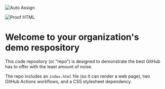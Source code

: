 ![Auto Assign](https://github.com/iot-synergy/demo-repository/actions/workflows/auto-assign.yml/badge.svg)

![Proof HTML](https://github.com/iot-synergy/demo-repository/actions/workflows/proof-html.yml/badge.svg)

# Welcome to your organization's demo respository
This code repository (or "repo") is designed to demonstrate the best GitHub has to offer with the least amount of noise.

The repo includes an `index.html` file (so it can render a web page), two GitHub Actions workflows, and a CSS stylesheet dependency.
